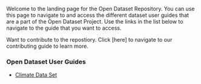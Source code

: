 Welcome to the landing page for the Open Dataset Repository. You can use this page to navigate to and access the different dataset user guides that are a part of the Open Dataset Project. Use the links in the list below to navigate to the guide that you want to access. 

Want to contribute to the repostiory. Click [here] to navigate to our contributing guide to learn more.

### Open Dataset User Guides
- [Climate Data Set](./Current%20User%20Guides/ClimateData_v2.0.pdf)